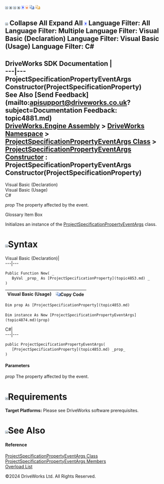 ![](dotnetimages/collapse.gif) ![](dotnetimages/expand.gif) ![](dotnetimages/collapse.gif) ![](dotnetimages/expand.gif) ![](dotnetimages/drpdown.gif) ![](dotnetimages/drpdown_orange.gif) ![](dotnetimages/copycode.gif) ![](dotnetimages/copycodeHighlight.gif)

![](dotnetimages/collapse.gif) Collapse All Expand All ![](dotnetimages/drpdown.gif) Language Filter: All  Language Filter: Multiple  Language Filter: Visual Basic (Declaration) Language Filter: Visual Basic (Usage) Language Filter: C#  
---  
DriveWorks SDK Documentation  |   
---|---  
ProjectSpecificationPropertyEventArgs Constructor(ProjectSpecificationProperty)   
See Also [Send Feedback](mailto:apisupport@driveworks.co.uk?subject=Documentation Feedback: topic4881.md)  
[DriveWorks.Engine Assembly](topic2156.md) > [DriveWorks Namespace](topic2159.md) > [ProjectSpecificationPropertyEventArgs Class](topic4874.md) > [ProjectSpecificationPropertyEventArgs Constructor](topic4880.md) : ProjectSpecificationPropertyEventArgs Constructor(ProjectSpecificationProperty)  
---  
  
Visual Basic (Declaration)    
Visual Basic (Usage)    
C# 

_prop_
    The property affected by the event.

Glossary Item Box

Initializes an instance of the [ProjectSpecificationPropertyEventArgs](topic4874.md) class. 

# ![](dotnetimages/collapse.gif)Syntax

Visual Basic (Declaration)|   
---|---  
      
    
    Public Function New( _
       ByVal _prop_ As [ProjectSpecificationProperty](topic4853.md) _
    )  
  
Visual Basic (Usage)| ![](dotnetimages/copycode.gif)Copy Code  
---|---  
      
    
    Dim prop As [ProjectSpecificationProperty](topic4853.md)
     
    Dim instance As New [ProjectSpecificationPropertyEventArgs](topic4874.md)(prop)  
  
C#|   
---|---  
      
    
    public ProjectSpecificationPropertyEventArgs( 
       [ProjectSpecificationProperty](topic4853.md) _prop_
    )  
  
#### Parameters

 _prop_
    The property affected by the event.

# ![](dotnetimages/collapse.gif)Requirements

**Target Platforms:** Please see DriveWorks software prerequisites.

# ![](dotnetimages/collapse.gif)See Also

#### Reference

[ProjectSpecificationPropertyEventArgs Class](topic4874.md)   
[ProjectSpecificationPropertyEventArgs Members](topic4875.md)   
[Overload List](topic4880.md)

©2024 DriveWorks Ltd. All Rights Reserved.
